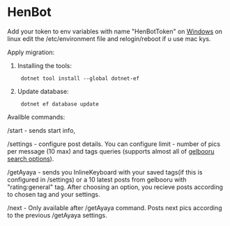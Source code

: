 # HenBot

Add your token to env variables with name "HenBotToken" on [Windows](https://docs.oracle.com/en/database/oracle/machine-learning/oml4r/1.5.1/oread/creating-and-modifying-environment-variables-on-windows.html) on linux edit the /etc/environment file and relogin/reboot if u use mac kys.

Apply migration:

1. Installing the tools:
    
        dotnet tool install --global dotnet-ef
2. Update database:

        dotnet ef database update

Availble commands:

/start - sends start info,

/settings - configure post details. You can configure limit - number of pics per message (10 max) and tags queries (supports almost all of [gelbooru search options](https://gelbooru.com/index.php?page=wiki&s=&s=view&id=26263)).

/getAyaya - sends you InlineKeyboard with your saved tags(if this is configured in /settings) or a 10 latest posts from gelbooru with "rating:general" tag. After choosing an option, you recieve posts according to chosen tag and your settings.

/next - Only available after /getAyaya command. Posts next pics according to the previous /getAyaya settings.
